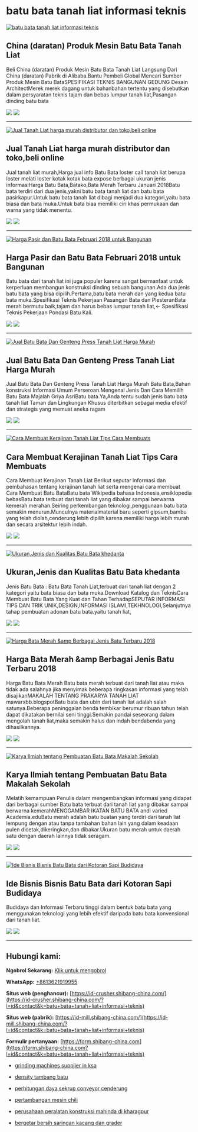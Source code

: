 # batu bata tanah liat informasi teknis

<a href="https://swt.shibang-china.com/?l=id&img&k=batu+bata+tanah+liat+informasi+teknis" target="_blank">![batu bata tanah liat informasi teknis](http://static.shibang-china.com/all-800x300/716.jpg)</a>

## China (daratan) Produk Mesin Batu Bata Tanah Liat
Beli China (daratan) Produk Mesin Batu Bata Tanah Liat Langsung Dari China (daratan) Pabrik di Alibaba.Bantu Pembeli Global Mencari Sumber Produk Mesin Batu BataSPESIFIKASI TEKNIS BANGUNAN GEDUNG Desain ArchitectMerek merek dagang untuk bahanbahan tertentu yang disebutkan dalam persyaratan teknis tajam dan bebas lumpur tanah liat,Pasangan dinding batu bata


<a href="https://whatsapp.shibangsoft.com/WhatsApp.php" target="_blank" title="WhatsApp">![](http://static.shibang-china.com/icon/whatsapp.png)</a> <a href="https://swt.shibang-china.com/?l=id&icon&k=batu+bata+tanah+liat+informasi+teknis" target="_blank">![](http://static.shibang-china.com/icon/chat-id.png)</a>

---

<a href="https://swt.shibang-china.com/?l=id&img&k=batu+bata+tanah+liat+informasi+teknis" target="_blank">![Jual Tanah Liat harga murah distributor dan toko,beli online](http://static.shibang-china.com/all-800x300/72.jpg)</a>

## Jual Tanah Liat harga murah distributor dan toko,beli online
Jual tanah liat murah,Harga jual info Batu Bata loster call tanah liat berupa loster melati loster kotak kotak bata expose berbagai ukuran jenis informasiHarga Batu Bata,Batako,Bata Merah Terbaru Januari 2018Batu bata terdiri dari dua jenis,yakni batu bata tanah liat dan batu bata pasirkapur.Untuk batu bata tanah liat dibagi menjadi dua kategori,yaitu bata biasa dan bata muka.Untuk bata biaa memiliki ciri khas permukaan dan warna yang tidak menentu.


<a href="https://whatsapp.shibangsoft.com/WhatsApp.php" target="_blank" title="WhatsApp">![](http://static.shibang-china.com/icon/whatsapp.png)</a> <a href="https://swt.shibang-china.com/?l=id&icon&k=batu+bata+tanah+liat+informasi+teknis" target="_blank">![](http://static.shibang-china.com/icon/chat-id.png)</a>

---

<a href="https://swt.shibang-china.com/?l=id&img&k=batu+bata+tanah+liat+informasi+teknis" target="_blank">![Harga Pasir dan Batu Bata Februari 2018 untuk Bangunan](http://static.shibang-china.com/all-800x300/643.jpg)</a>

## Harga Pasir dan Batu Bata Februari 2018 untuk Bangunan
Batu bata dari tanah liat ini juga populer karena sangat bermanfaat untuk kerperluan membangun konstruksi dinding sebuah bangunan.Ada dua jenis batu bata yang bisa dipilih.Pertama,batu bata merah dan yang kedua batu bata muka.Spesifikasi Teknis Pekerjaan Pasangan Bata dan PlesteranBata merah bermutu baik,tajam dan harus bebas lumpur tanah liat,← Spesifikasi Teknis Pekerjaan Pondasi Batu Kali.


<a href="https://whatsapp.shibangsoft.com/WhatsApp.php" target="_blank" title="WhatsApp">![](http://static.shibang-china.com/icon/whatsapp.png)</a> <a href="https://swt.shibang-china.com/?l=id&icon&k=batu+bata+tanah+liat+informasi+teknis" target="_blank">![](http://static.shibang-china.com/icon/chat-id.png)</a>

---

<a href="https://swt.shibang-china.com/?l=id&img&k=batu+bata+tanah+liat+informasi+teknis" target="_blank">![Jual Batu Bata Dan Genteng Press Tanah Liat Harga Murah](http://static.shibang-china.com/all-800x300/163.jpg)</a>

## Jual Batu Bata Dan Genteng Press Tanah Liat Harga Murah
Jual Batu Bata Dan Genteng Press Tanah Liat Harga Murah Batu Bata,Bahan konstruksi Informasi Umum Perseroan.Mengenal Jenis Dan Cara Memilih Batu Bata Majalah Griya AsriBatu bata.Ya,Anda tentu sudah jenis batu bata tanah liat Taman dan Lingkungan Khusus diterbitkan sebagai media efektif dan strategis yang memuat aneka ragam


<a href="https://whatsapp.shibangsoft.com/WhatsApp.php" target="_blank" title="WhatsApp">![](http://static.shibang-china.com/icon/whatsapp.png)</a> <a href="https://swt.shibang-china.com/?l=id&icon&k=batu+bata+tanah+liat+informasi+teknis" target="_blank">![](http://static.shibang-china.com/icon/chat-id.png)</a>

---

<a href="https://swt.shibang-china.com/?l=id&img&k=batu+bata+tanah+liat+informasi+teknis" target="_blank">![Cara Membuat Kerajinan Tanah Liat Tips Cara Membuats](http://static.shibang-china.com/all-800x300/482.jpg)</a>

## Cara Membuat Kerajinan Tanah Liat Tips Cara Membuats
Cara Membuat Kerajinan Tanah Liat Berikut seputar informasi dan pembahasan tentang kerajinan tanah liat serta mengenai cara membuat Cara Membuat Batu BataBatu bata Wikipedia bahasa Indonesia,ensiklopedia bebasBatu bata terbuat dari tanah liat yang dibakar sampai berwarna kemerah merahan.Seiring perkembangan teknologi,penggunaan batu bata semakin menurun.Munculnya materialmaterial baru seperti gipsum,bambu yang telah diolah,cenderung lebih dipilih karena memiliki harga lebih murah dan secara arsitektur lebih indah.


<a href="https://whatsapp.shibangsoft.com/WhatsApp.php" target="_blank" title="WhatsApp">![](http://static.shibang-china.com/icon/whatsapp.png)</a> <a href="https://swt.shibang-china.com/?l=id&icon&k=batu+bata+tanah+liat+informasi+teknis" target="_blank">![](http://static.shibang-china.com/icon/chat-id.png)</a>

---

<a href="https://swt.shibang-china.com/?l=id&img&k=batu+bata+tanah+liat+informasi+teknis" target="_blank">![Ukuran,Jenis dan Kualitas Batu Bata khedanta](http://static.shibang-china.com/all-800x300/808.jpg)</a>

## Ukuran,Jenis dan Kualitas Batu Bata khedanta
Jenis Batu Bata : Batu Bata Tanah Liat,terbuat dari tanah liat dengan 2 kategori yaitu bata biasa dan bata muka.Download Katalog dan TeknisCara Membuat Batu Bata Yang Kuat dan Tahan TerhadapSEPUTAR INFORMASI TIPS DAN TRIK UNIK,DESIGN,INFORMASI ISLAMI,TEKHNOLOGI,Selanjutnya tahap pembuatan adonan batu bata.yaitu tanah liat,


<a href="https://whatsapp.shibangsoft.com/WhatsApp.php" target="_blank" title="WhatsApp">![](http://static.shibang-china.com/icon/whatsapp.png)</a> <a href="https://swt.shibang-china.com/?l=id&icon&k=batu+bata+tanah+liat+informasi+teknis" target="_blank">![](http://static.shibang-china.com/icon/chat-id.png)</a>

---

<a href="https://swt.shibang-china.com/?l=id&img&k=batu+bata+tanah+liat+informasi+teknis" target="_blank">![Harga Bata Merah &amp Berbagai Jenis Batu Terbaru 2018](http://static.shibang-china.com/all-800x300/1145.jpg)</a>

## Harga Bata Merah &amp Berbagai Jenis Batu Terbaru 2018
Harga Batu Bata Merah Batu bata merah terbuat dari tanah liat atau maka tidak ada salahnya jika menyimak beberapa ringkasan informasi yang telah disajikanMAKALAH TENTANG PRAKARYA TANAH LIAT mawarxbb.blogspotBatu bata dan ubin dari tanah liat adalah salah satunya.Beberapa peninggalan benda tembikar berumur ribuan tahun telah dapat dikatakan bernilai seni tinggi.Semakin pandai seseorang dalam mengolah tanah liat,maka semakin halus dan indah bendabenda yang dihasilkannya.


<a href="https://whatsapp.shibangsoft.com/WhatsApp.php" target="_blank" title="WhatsApp">![](http://static.shibang-china.com/icon/whatsapp.png)</a> <a href="https://swt.shibang-china.com/?l=id&icon&k=batu+bata+tanah+liat+informasi+teknis" target="_blank">![](http://static.shibang-china.com/icon/chat-id.png)</a>

---

<a href="https://swt.shibang-china.com/?l=id&img&k=batu+bata+tanah+liat+informasi+teknis" target="_blank">![Karya Ilmiah tentang Pembuatan Batu Bata Makalah Sekolah](http://static.shibang-china.com/all-800x300/519.jpg)</a>

## Karya Ilmiah tentang Pembuatan Batu Bata Makalah Sekolah
Melatih kemampuan Penulis dalam mengembangkan informasi yang didapat dari berbagai sumber Batu bata terbuat dari tanah liat yang dibakar sampai berwarna kemerahMENGGAMBAR IKATAN BATU BATA andi varied Academia.eduBatu merah adalah batu buatan yang terdiri dari tanah liat lempung dengan atau tanpa tambahan bahan lain yang dalam keadaan pulen dicetak,dikeringkan,dan dibakar.Ukuran batu merah untuk daerah satu dengan daerah lainnya tidak seragam.


<a href="https://whatsapp.shibangsoft.com/WhatsApp.php" target="_blank" title="WhatsApp">![](http://static.shibang-china.com/icon/whatsapp.png)</a> <a href="https://swt.shibang-china.com/?l=id&icon&k=batu+bata+tanah+liat+informasi+teknis" target="_blank">![](http://static.shibang-china.com/icon/chat-id.png)</a>

---

<a href="https://swt.shibang-china.com/?l=id&img&k=batu+bata+tanah+liat+informasi+teknis" target="_blank">![Ide Bisnis Bisnis Batu Bata dari Kotoran Sapi Budidaya](http://static.shibang-china.com/all-800x300/66.jpg)</a>

## Ide Bisnis Bisnis Batu Bata dari Kotoran Sapi Budidaya
Budidaya dan Informasi Terbaru tinggi dalam bentuk batu bata yang menggunakan teknologi yang lebih efektif daripada batu bata konvensional dari tanah liat.

<a href="https://whatsapp.shibangsoft.com/WhatsApp.php" target="_blank" title="WhatsApp">![](http://static.shibang-china.com/icon/whatsapp.png)</a> <a href="https://swt.shibang-china.com/?l=id&icon&k=batu+bata+tanah+liat+informasi+teknis" target="_blank">![](http://static.shibang-china.com/icon/chat-id.png)</a>

---
## Hubungi kami:

**Ngobrol Sekarang:** [Klik untuk mengobrol](https://swt.shibang-china.com?l=id&contact&k=batu+bata+tanah+liat+informasi+teknis)

**WhatsApp:**  [+8613621919955](https://whatsapp.shibangsoft.com/WhatsApp.php)

**Situs web (penghancur):** [https://id-crusher.shibang-china.com/](https://id-crusher.shibang-china.com/?l=id&contact&k=batu+bata+tanah+liat+informasi+teknis)

**Situs web (pabrik):** [https://id-mill.shibang-china.com/](https://id-mill.shibang-china.com/?l=id&contact&k=batu+bata+tanah+liat+informasi+teknis)

**Formulir pertanyaan:** [https://form.shibang-china.com](https://form.shibang-china.com?l=id&contact&k=batu+bata+tanah+liat+informasi+teknis)

* [grinding machines supplier in ksa](../40/grinding%20machines%20supplier%20in%20ksa.md)

* [density tambang batu](../31/density%20tambang%20batu.md)

* [perhitungan daya sekrup conveyor cenderung](../33/perhitungan%20daya%20sekrup%20conveyor%20cenderung.md)

* [pertambangan mesin chili](../39/pertambangan%20mesin%20chili.md)

* [perusahaan peralatan konstruksi mahinda di kharagpur](../32/perusahaan%20peralatan%20konstruksi%20mahinda%20di%20kharagpur.md)

* [bergetar bersih saringan kacang dan grader](../39/bergetar%20bersih%20saringan%20kacang%20dan%20grader.md)